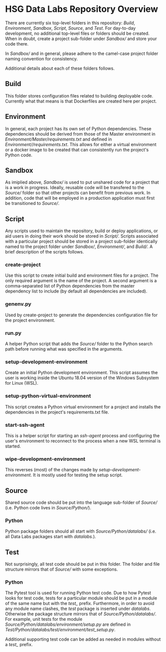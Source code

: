 # HSG Data Labs Repository Overview

There are currently six top-level folders in this repository: *Build*, *Environment*, *Sandbox*, *Script*, *Source*, and *Test*. For day-to-day development, no additional top-level files or folders should be created. When in doubt, create a project sub-folder under *Sandbox/* and store your code there.

In *Sandbox/* and in general, please adhere to the camel-case project folder naming convention for consistency.

Additional details about each of these folders follows.

## Build

This folder stores configuration files related to building deployable code. Currently what that means is that Dockerfiles are created here per project.

## Environment

In general, each project has its own set of Python dependencies. These dependencies should be derived from those of the Master environment in *Environment/Master/requirements.txt* and defined in *Environment/<Project Name>/requirements.txt*. This allows for either a virtual environment or a docker image to be created that can consistently run the project's Python code.

## Sandbox

As imiplied above, *Sandbox/* is used to put unshared code for a project that is a work in progress. Ideally, reusable code will be transfered to the *Source/* folder so that other projects can benefit from previous work. In addition, code that will be employed in a production application must first be transitioned to *Source/*.

## Script

Any scripts used to maintain the repository, build or deploy applications, or aid users in doing their work should be stored in *Script/*. Scripts associated with a particular project should be stored in a project sub-folder identically named to the project folder under *Sandbox/*, *Environment/*, and *Build/*. A brief description of the scripts follows.

### create-project

Use this script to create initial build and environment files for a project. The only required argument is the name of the project. A second argument is a comma-separated list of Python dependencies from the master dependency list to include (by default all dependencies are included).

### genenv.py

Used by create-project to generate the dependencies configuration file for the project environment.

### run.py

A helper Python script that adds the *Source/* folder to the Python search path before running what was specified in the arguments.

### setup-development-environment

Create an initial Python development environment. This script assumes the user is working inside the Ubuntu 18.04 version of the Windows Subsystem for Linux (WSL).

### setup-python-virtual-environment

This script creates a Python virtual environment for a project and installs the dependencies in the project's requirements.txt file.

### start-ssh-agent

This is a helper script for starting an *ssh-agent* process and configuring the user's environment to reconnect to the process when a new WSL terminal is started.

### wipe-development-environment

This reverses (most) of the changes made by *setup-development-environment*. It is mostly used for testing the setup script.

## Source

Shared source code should be put into the language sub-folder of *Source/* (i.e. Python code lives in *Source/Python/*).

### Python

Python package folders should all start with *Source/Python/datalabs/* (i.e. all Data Labs packages start with *datalabs.*).

## Test

Not surprisingly, all test code should be put in this folder. The folder and file structure mirrors that of *Source/* with some exceptions.

### Python

The Pytest tool is used for running Python test code.  Due to how Pytest looks for test code, tests for a particular module should be put in a module of the same name but with the *test_* prefix. Furthermore, in order to avoid any module name clashes, the *test* package is inserted under *datalabs*. Otherwise the package structure mirrors that of *Source/Python/datalabs/*. For example, unit tests for the module *Source/Python/datalabs/environment/setup.py* are defined in *Test/Python/datalabs/test/environment/test_setup.py*.

Additional supporting test code can be added as needed in modules without a *test_* prefix.